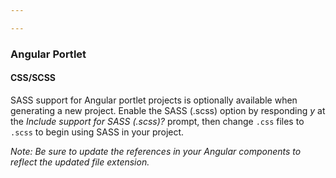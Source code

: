 ```yaml
---

---
```


### Angular Portlet

#### CSS/SCSS

SASS support for Angular portlet projects is optionally available when generating a new project. Enable the SASS (.scss) option by responding _y_ at the _Include support for SASS (.scss)?_ prompt, then change `.css` files to `.scss` to begin using SASS in your project.

_Note: Be sure to update the references in your Angular components to reflect the updated file extension._
